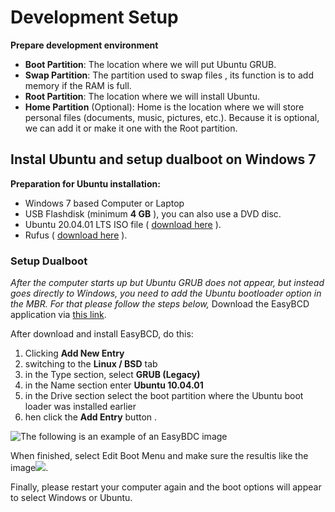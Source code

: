 # Development Setup
**Prepare development environment**
- **Boot Partition**: The location where we will put Ubuntu GRUB.
- **Swap Partition**: The partition used to swap files , its function is to add memory if the RAM is full. 
- **Root Partition**: The location where we will install Ubuntu.
- **Home Partition** (Optional): Home is the location where we will store personal files (documents, music, pictures, etc.). Because it is optional, we can add it or make it one with the Root partition. 

## Instal Ubuntu and setup dualboot on Windows 7
**Preparation for Ubuntu installation:**
- Windows 7 based Computer or Laptop
- USB Flashdisk (minimum **4 GB** ), you can also use a DVD disc.
- Ubuntu 20.04.01 LTS ISO file ( [download here](https://ubuntu.com) ).
- Rufus ( [download here](https://rufus.ie/en_US/) ).

### Setup Dualboot
*After the computer starts up but Ubuntu GRUB does not appear, but instead goes directly to Windows, you need to add the Ubuntu bootloader option in the MBR. For that please follow the steps below,* Download the EasyBCD application via [this link](https://www.techspot.com/downloads/3112-easybcd.html).

After download and install EasyBCD, do this:

1. Clicking **Add New Entry**
2. switching to the **Linux / BSD** tab
3. in the Type section, select **GRUB (Legacy)**
4. in the Name section enter **Ubuntu 10.04.01**
5. in the Drive section select the boot partition where the Ubuntu boot loader was installed earlier
6. hen click the **Add Entry** button .

![The following is an example of an **EasyBDC** image](https://www.konyoha.com/wp-content/uploads/2017/08/cara-install-dual-boot-ubuntu-windows-18.jpg)

When finished, select Edit Boot Menu and make sure the resultis like the image![](https://www.konyoha.com/wp-content/uploads/2017/08/cara-install-dual-boot-ubuntu-windows-19.jpg). 


Finally, please restart your computer again and the boot options will appear to select Windows or Ubuntu.
